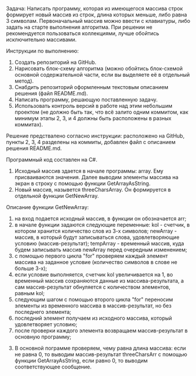 Задача: Написать программу, которая из имеющегося массива строк формирует новый массив из строк, длина которых меньше, либо равна 3 символам. Первоначальный массив можно ввести с клавиатуры, либо задать на старте выполнения алгоритма. При решении не рекомендуется пользоваться коллекциями, лучше обойтись исключительно массивами.

Инструкции по выполнению:

1. Создать репозиторий на GitHub.
2. Нарисовать блок-схему алгоритма (можно обойтись блок-схемой основной содержательной части, если вы выделяете её в отдельный метод).
3. Снабдить репозиторий оформленным текстовым описанием решения (файл README.md).
4. Написать программу, решающую поставленную задачу.
5. Использовать контроль версий в работе над этим небольшим проектом (не должно быть так, что всё залито одним коммитом, как минимум этапы 2, 3, и 4 должны быть расположены в разных коммитах).

Решение предствалено согласно инструкции: расположено на GitHub, пункты 2, 3, 4 разделены на коммиты, добавлен файл c описанием решения README.md.

Программный код составлен на C#.

1. Исходный массив здается в начале программы: array. Ему присваиваются значения. Далее выводим элементы массива на экран в строку с помощью функции GetArrayAsString.
2. Новый массив, назывется threeCharsArray. Он формируется в отдельной функции GetNewArray.

Описание функции GetNewArray:
1) на вход подается исходный массив, в функции он обозначается arr;
2) в начале функции задаются следующие переменные:
    kol - счетчик, в котором хранится количество слов из 3-х символов;
    newArray - массив, в который будут записываться слова, удовлетворяющие условию (массив-результат);
    tempArray - временный массив, куда будем записывать массив newArray перед очередным изменением;
3) с помощью первого цикла "for" проверяем каждый элемент массива на заданное условие (количество символов в слове не больше 3-х);
4) если условие выполняется, счетчик kol увеличивается на 1, во временный массив сохраняются данные из массива-результата, а сам массив-результат обнуляется с количеством элементов, равным kol;
5) следующим шагом с помощью второго цикла "for" переносим элементы из временного массива в массив-результат, но без последнего элемента;
6) последний элемент получаем из исходного массива, который удовлетворяет условию;
7) после проверки каждого элемента возвращаем массив-результат в основную программу;

3. В основной пограмме проверяем, чему равна длина массива: если не равна 0, то выводим массив-результат threeCharsArr с помощью функции GetArrayAsString, если равно 0, то выводим соответствующее сообщение.